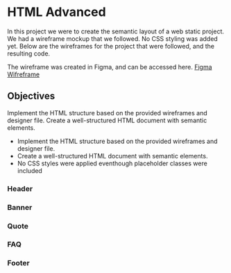 # HTML Advanced
In this project we were to create the semantic layout of a web static project. We had a wireframe mockup that we followed. No CSS styling was added yet. Below are the wireframes for the project that were followed, and the resulting code. 

The wireframe was created in Figma, and can be accessed here. 
[Figma Wifreframe]([URL](https://www.figma.com/file/XrEAsu1vQj5fhVaNG38d2W/Homepage?type=design&node-id=0-1&mode=design&t=r2vCvbwwmBs9XkWP-0))

## Objectives
Implement the HTML structure based on the provided wireframes and designer file.
Create a well-structured HTML document with semantic elements.

- Implement the HTML structure based on the provided wireframes and designer file.
- Create a well-structured HTML document with semantic elements.
- No CSS styles were applied eventhough placeholder classes were included

### Header
### Banner
### Quote
### FAQ
### Footer

